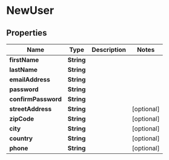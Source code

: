 
# NewUser

## Properties
Name | Type | Description | Notes
------------ | ------------- | ------------- | -------------
**firstName** | **String** |  | 
**lastName** | **String** |  | 
**emailAddress** | **String** |  | 
**password** | **String** |  | 
**confirmPassword** | **String** |  | 
**streetAddress** | **String** |  |  [optional]
**zipCode** | **String** |  |  [optional]
**city** | **String** |  |  [optional]
**country** | **String** |  |  [optional]
**phone** | **String** |  |  [optional]



